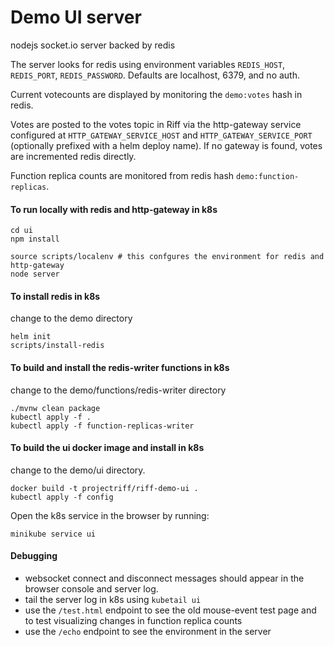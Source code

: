 # Demo UI server
nodejs socket.io server backed by redis

The server looks for redis using environment variables `REDIS_HOST`, `REDIS_PORT`, `REDIS_PASSWORD`.
Defaults are localhost, 6379, and no auth.

Current votecounts are displayed by monitoring the `demo:votes` hash in redis.

Votes are posted to the votes topic in Riff via the http-gateway service configured 
at `HTTP_GATEWAY_SERVICE_HOST` and `HTTP_GATEWAY_SERVICE_PORT` (optionally prefixed with
a helm deploy name). If no gateway is found, votes are incremented redis directly. 

Function replica counts are monitored from redis hash `demo:function-replicas`.

#### To run locally with redis and http-gateway in k8s
```
cd ui
npm install

source scripts/localenv # this confgures the environment for redis and http-gateway
node server
```

#### To install redis in k8s
change to the demo directory
```
helm init
scripts/install-redis
```

#### To build and install the redis-writer functions in k8s
change to the demo/functions/redis-writer directory
```
./mvnw clean package
kubectl apply -f .
kubectl apply -f function-replicas-writer
```

#### To build the ui docker image and install in k8s
change to the demo/ui directory.
```
docker build -t projectriff/riff-demo-ui .
kubectl apply -f config
```
Open the k8s service in the browser by running:
```
minikube service ui
```

#### Debugging
- websocket connect and disconnect messages should appear in the browser console and server log.
- tail the server log in k8s using `kubetail ui`
- use the `/test.html` endpoint to see the old mouse-event test page and to test visualizing changes in function replica counts
- use the `/echo` endpoint to see the environment in the server
